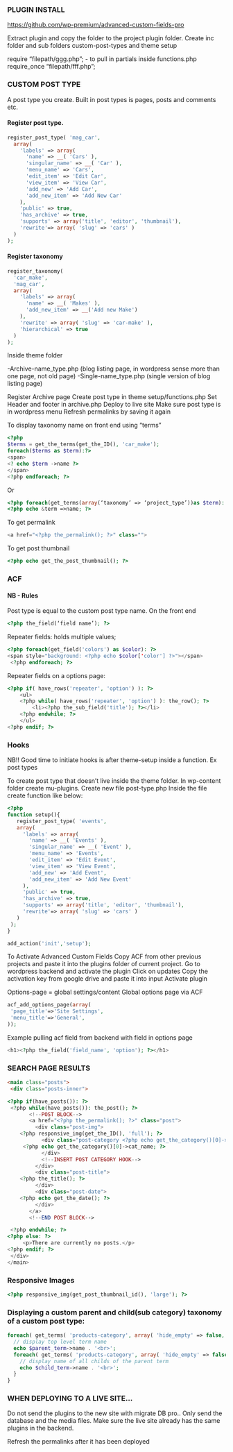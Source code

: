 ### PLUGIN INSTALL

https://github.com/wp-premium/advanced-custom-fields-pro

Extract plugin and copy the folder to the project plugin folder.
Create inc folder and sub folders custom-post-types and theme setup

require “filepath/ggg.php”; - to pull in partials inside functions.php
require_once “filepath/fff.php”;

### CUSTOM POST TYPE

A post type you create. Built in post types is pages, posts and comments etc. 

#### Register post type.

```php
register_post_type( 'mag_car',
  array(
    'labels' => array(
      'name' => __( 'Cars' ),
      'singular_name' => __( 'Car' ),
      'menu_name' => 'Cars',
      'edit_item' => 'Edit Car',
      'view_item' => 'View Car',
      'add_new' => 'Add Car',
      'add_new_item' => 'Add New Car'
    ),
    'public' => true,
    'has_archive' => true,
    'supports' => array('title', 'editor', 'thumbnail'),
    'rewrite'=> array( 'slug' => 'cars' )
  )
);
```

#### Register taxonomy

```php
register_taxonomy(
  'car_make',
  'mag_car',
  array(
    'labels' => array(
      'name' => __( 'Makes' ),
      'add_new_item' => __('Add new Make')
    ),
    'rewrite' => array( 'slug' => 'car-make' ),
    'hierarchical' => true
  )
);
```

Inside theme folder

-Archive-name_type.php (blog listing page, in wordpress sense more than one page, not old page)
-Single-name_type.php (single version of blog listing page)

Register Archive page
Create post type in theme setup/functions.php
Set Header and footer in archive.php
Deploy to live site
Make sure post type is in wordpress menu
Refresh permalinks by saving it again

To display taxonomy name on front end using “terms”

```php
<?php
$terms = get_the_terms(get_the_ID(), 'car_make');
foreach($terms as $term):?>
<span>
<? echo $term ->name ?>
</span>
<?php endforeach; ?>
```

Or

```php
<?php foreach(get_terms(array(‘taxonomy’ => ‘project_type’))as $term): ?>
<?php echo &term =>name; ?>
```

To get permalink
```php
<a href="<?php the_permalink(); ?>" class="">
```

To get post thumbnail
```php
<?php echo get_the_post_thumbnail(); ?>
```

### ACF

#### NB - Rules
Post type is equal to the custom post type name. 
On the front end
```php
<?php the_field(‘field name’); ?>
```
Repeater fields: holds multiple values;
```php
<?php foreach(get_field('colors') as $color): ?>
<span style="background: <?php echo $color['color'] ?>"></span>
 <?php endforeach; ?>
 ```
Repeater fields on a options page:
```php
<?php if( have_rows('repeater', 'option') ): ?>
    <ul>
    <?php while( have_rows('repeater', 'option') ): the_row(); ?>
        <li><?php the_sub_field('title'); ?></li>
    <?php endwhile; ?>
    </ul>
<?php endif; ?>
```

### Hooks

NB!! Good time to initiate hooks is after theme-setup inside a function. Ex post types

To create post type that doesn’t live inside the theme folder. 
In wp-content folder create mu-plugins. Create new file post-type.php
Inside the file create function like below: 

```php
<?php
function setup(){
   register_post_type( 'events',
   array(
     'labels' => array(
       'name' => __( 'Events' ),
       'singular_name' => __( 'Event' ),
       'menu_name' => 'Events',
       'edit_item' => 'Edit Event',
       'view_item' => 'View Event',
       'add_new' => 'Add Event',
       'add_new_item' => 'Add New Event'
     ),
     'public' => true,
     'has_archive' => true,
     'supports' => array('title', 'editor', 'thumbnail'),
     'rewrite'=> array( 'slug' => 'cars' )
   )
 );
}

add_action('init','setup');
```

To Activate Advanced Custom Fields
Copy ACF from other previous projects and paste it into the plugins folder of current project.
Go to wordpress backend and activate the plugin
Click on updates
Copy the activation key from google drive and paste it into input
Activate plugin

Options-page = global settings/content
Global options page via ACF

```php
acf_add_options_page(array(
 'page_title'=>'Site Settings',
 'menu_title'=>'General',
));
```

Example pulling acf field from backend with field in options page
```php
<h1><?php the_field('field_name', 'option'); ?></h1>
```
### SEARCH PAGE RESULTS
```html
<main class="posts">
 <div class="posts-inner">
```
```php
<?php if(have_posts()): ?>
 <?php while(have_posts()): the_post(); ?>
       <!--POST BLOCK-->
       <a href="<?php the_permalink(); ?>" class="post">
         <div class="post-img">
    <?php responsive_img(get_the_ID(), 'full'); ?>
           <div class="post-category <?php echo get_the_category()[0]->slug; ?>">
     <?php echo get_the_category()[0]->cat_name; ?>
           </div>
           <!--INSERT POST CATEGORY HOOK-->
         </div>
         <div class="post-title">
    <?php the_title(); ?>
         </div>
         <div class="post-date">
    <?php echo get_the_date(); ?>
         </div>
       </a>
       <!--END POST BLOCK-->

 <?php endwhile; ?>
<?php else: ?>
     <p>There are currently no posts.</p>
<?php endif; ?>
 </div>
</main>
```

### Responsive Images
```php
<?php responsive_img(get_post_thumbnail_id(), 'large'); ?>
```

### Displaying a custom parent and child(sub category) taxonomy of a custom post type:
```php
foreach( get_terms( 'products-category', array( 'hide_empty' => false, 'parent' => 0 ) ) as $parent_term ) {
  // display top level term name
  echo $parent_term->name . '<br>';
  foreach( get_terms( 'products-category', array( 'hide_empty' => false, 'parent' => $parent_term->term_id ) ) as $child_term ) {
    // display name of all childs of the parent term
    echo $child_term->name . '<br>';
  }
}
```

### WHEN DEPLOYING TO A LIVE SITE…

Do not send the plugins to the new site with migrate DB pro.. Only send the database and the media files. Make sure the live site already has the same plugins in the backend.

Refresh the permalinks after it has been deployed





